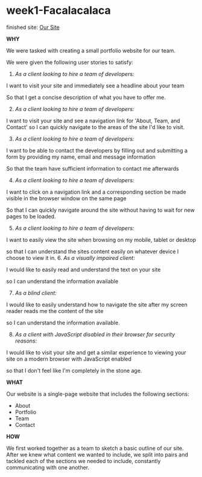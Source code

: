 # week1-Facalacalaca

finished site: [Our Site](https://smarthutza.github.io/week1-Facalacalaca/)

**WHY**

We were tasked with creating a small portfolio website for our team.

We were given the following user stories to satisfy:

1. _As a client looking to hire a team of developers:_

 I want to visit your site and immediately see a headline about your team

 So that I get a concise description of what you have to offer me.

2. _As a client looking to hire a team of developers:_

 I want to visit your site and see a navigation link for 'About, Team, and Contact' so I can quickly navigate to the areas of the site I'd like to visit.

3. _As a client looking to hire a team of developers:_

 I want to be able to contact the developers by filling out and submitting a form by providing my name, email and message information

 So that the team have sufficient information to contact me afterwards

4. _As a client looking to hire a team of developers:_

 I want to click on a navigation link and a corresponding section be made visible in the browser window on the same page

 So that I can quickly navigate around the site without having to wait for new pages to be loaded.

5. _As a client looking to hire a team of developers:_

 I want to easily view the site when browsing on my mobile, tablet or desktop

 so that I can understand the sites content easily on whatever device I choose to view it in.
6. _As a visually impaired client:_

 I would like to easily read and understand the text on your site

 so I can understand the information available

7. _As a blind client:_

 I would like to easily understand how to navigate the site after my screen reader reads me the content of the site

 so I can understand the information available.

8. _As a client with JavaScript disabled in their browser for security reasons:_

 I would like to visit your site and get a similar experience to viewing your site on a modern browser with JavaScript enabled

 so that I don't feel like I'm completely in the stone age.

**WHAT**

Our website is a single-page website that includes the following sections:
* About
* Portfolio
* Team
* Contact

**HOW**

We first worked together as a team to sketch a basic outline of our site. After we knew what content we wanted to include, we split into pairs and tackled each of the sections we needed to include, constantly communicating with one another.
